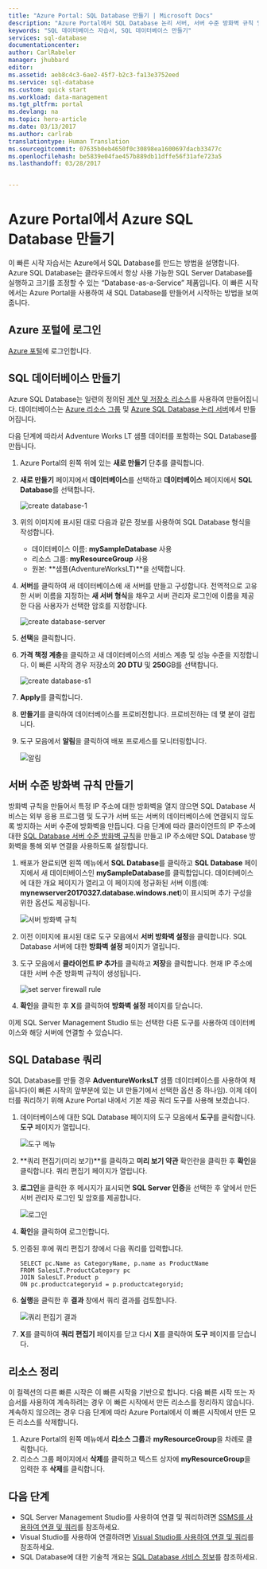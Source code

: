```yaml
---
title: "Azure Portal: SQL Database 만들기 | Microsoft Docs"
description: "Azure Portal에서 SQL Database 논리 서버, 서버 수준 방화벽 규칙 및 데이터베이스를 만드는 방법을 알아봅니다. Azure Portal을 사용하여 Azure SQL Database를 쿼리하는 방법도 알아봅니다."
keywords: "SQL 데이터베이스 자습서, SQL 데이터베이스 만들기"
services: sql-database
documentationcenter: 
author: CarlRabeler
manager: jhubbard
editor: 
ms.assetid: aeb8c4c3-6ae2-45f7-b2c3-fa13e3752eed
ms.service: sql-database
ms.custom: quick start
ms.workload: data-management
ms.tgt_pltfrm: portal
ms.devlang: na
ms.topic: hero-article
ms.date: 03/13/2017
ms.author: carlrab
translationtype: Human Translation
ms.sourcegitcommit: 07635b0eb4650f0c30898ea1600697dacb33477c
ms.openlocfilehash: be5839e04fae457b889db11dffe56f31afe723a5
ms.lasthandoff: 03/28/2017


---
```

# <a name="create-an-azure-sql-database-in-the-azure-portal"></a>Azure Portal에서 Azure SQL Database 만들기

이 빠른 시작 자습서는 Azure에서 SQL Database를 만드는 방법을 설명합니다.  Azure SQL Database는 클라우드에서 항상 사용 가능한 SQL Server Database를 실행하고 크기를 조정할 수 있는 “Database-as-a-Service” 제품입니다.  이 빠른 시작에서는 Azure Portal을 사용하여 새 SQL Database를 만들어서 시작하는 방법을 보여 줍니다.

## <a name="log-in-to-the-azure-portal"></a>Azure 포털에 로그인

[Azure 포털](https://portal.azure.com/)에 로그인합니다.

## <a name="create-a-sql-database"></a>SQL 데이터베이스 만들기

Azure SQL Database는 일련의 정의된 [계산 및 저장소 리소스](sql-database-service-tiers.md)를 사용하여 만들어집니다. 데이터베이스는 [Azure 리소스 그룹](../azure-resource-manager/resource-group-overview.md) 및 [Azure SQL Database 논리 서버](sql-database-features.md)에서 만들어집니다. 

다음 단계에 따라서 Adventure Works LT 샘플 데이터를 포함하는 SQL Database를 만듭니다. 

1. Azure Portal의 왼쪽 위에 있는 **새로 만들기** 단추를 클릭합니다.

2. **새로 만들기** 페이지에서 **데이터베이스**를 선택하고 **데이터베이스** 페이지에서 **SQL Database**를 선택합니다.

    ![create database-1](./media/sql-database-get-started/create-database-1.png)

3. 위의 이미지에 표시된 대로 다음과 같은 정보를 사용하여 SQL Database 형식을 작성합니다. 
   - 데이터베이스 이름: **mySampleDatabase** 사용
   - 리소스 그룹: **myResourceGroup** 사용
   - 원본: **샘플(AdventureWorksLT)**을 선택합니다.

4. **서버**를 클릭하여 새 데이터베이스에 새 서버를 만들고 구성합니다. 전역적으로 고유한 서버 이름을 지정하는 **새 서버 형식**을 채우고 서버 관리자 로그인에 이름을 제공한 다음 사용자가 선택한 암호를 지정합니다. 

    ![create database-server](./media/sql-database-get-started/create-database-server.png)
5. **선택**을 클릭합니다.

6. **가격 책정 계층**을 클릭하고 새 데이터베이스의 서비스 계층 및 성능 수준을 지정합니다. 이 빠른 시작의 경우 저장소의 **20 DTU** 및 **250**GB를 선택합니다.

    ![create database-s1](./media/sql-database-get-started/create-database-s1.png)

7. **Apply**를 클릭합니다.  

8. **만들기**를 클릭하여 데이터베이스를 프로비전합니다. 프로비전하는 데 몇 분이 걸립니다. 

9. 도구 모음에서 **알림**을 클릭하여 배포 프로세스를 모니터링합니다.

    ![알림](./media/sql-database-get-started/notification.png)


## <a name="create-a-server-level-firewall-rule"></a>서버 수준 방화벽 규칙 만들기

방화벽 규칙을 만들어서 특정 IP 주소에 대한 방화벽을 열지 않으면 SQL Database 서비스는 외부 응용 프로그램 및 도구가 서버 또는 서버의 데이터베이스에 연결되지 않도록 방지하는 서버 수준에 방화벽을 만듭니다. 다음 단계에 따라 클라이언트의 IP 주소에 대한 [SQL Database 서버 수준 방화벽 규칙](sql-database-firewall-configure.md)을 만들고 IP 주소에만 SQL Database 방화벽을 통해 외부 연결을 사용하도록 설정합니다. 

1. 배포가 완료되면 왼쪽 메뉴에서 **SQL Database**를 클릭하고 **SQL Database** 페이지에서 새 데이터베이스인 **mySampleDatabase**를 클릭합입니다. 데이터베이스에 대한 개요 페이지가 열리고 이 페이지에 정규화된 서버 이름(예: **mynewserver20170327.database.windows.net**)이 표시되며 추가 구성을 위한 옵션도 제공됩니다.

      ![서버 방화벽 규칙](./media/sql-database-get-started/server-firewall-rule.png) 

2. 이전 이미지에 표시된 대로 도구 모음에서 **서버 방화벽 설정**을 클릭합니다. SQL Database 서버에 대한 **방화벽 설정** 페이지가 열립니다. 

3. 도구 모음에서 **클라이언트 IP 추가**를 클릭하고 **저장**을 클릭합니다. 현재 IP 주소에 대한 서버 수준 방화벽 규칙이 생성됩니다.

      ![set server firewall rule](./media/sql-database-get-started/server-firewall-rule-set.png) 

4. **확인**을 클릭한 후 **X**를 클릭하여 **방화벽 설정** 페이지를 닫습니다.

이제 SQL Server Management Studio 또는 선택한 다른 도구를 사용하여 데이터베이스와 해당 서버에 연결할 수 있습니다.

## <a name="query-the-sql-database"></a>SQL Database 쿼리

SQL Database를 만들 경우 **AdventureWorksLT** 샘플 데이터베이스를 사용하여 채웁니다(이 빠른 시작의 앞부분에 있는 UI 만들기에서 선택한 옵션 중 하나임). 이제 데이터를 쿼리하기 위해 Azure Portal 내에서 기본 제공 쿼리 도구를 사용해 보겠습니다. 

1. 데이터베이스에 대한 SQL Database 페이지의 도구 모음에서 **도구**를 클릭합니다. **도구** 페이지가 열립니다.

     ![도구 메뉴](./media/sql-database-get-started/tools-menu.png) 

2. **쿼리 편집기(미리 보기)**를 클릭하고 **미리 보기 약관** 확인란을 클릭한 후 **확인**을 클릭합니다. 쿼리 편집기 페이지가 열립니다.

3. **로그인**을 클릭한 후 메시지가 표시되면 **SQL Server 인증**을 선택한 후 앞에서 만든 서버 관리자 로그인 및 암호를 제공합니다.

    ![로그인](./media/sql-database-get-started/login.png) 

4. **확인**을 클릭하여 로그인합니다.

5. 인증된 후에 쿼리 편집기 창에서 다음 쿼리를 입력합니다.

   ```
   SELECT pc.Name as CategoryName, p.name as ProductName
   FROM SalesLT.ProductCategory pc
   JOIN SalesLT.Product p
   ON pc.productcategoryid = p.productcategoryid;
   ```

6. **실행**을 클릭한 후 **결과** 창에서 쿼리 결과를 검토합니다.

    ![쿼리 편집기 결과](./media/sql-database-get-started/query-editor-results.png)

7. **X**를 클릭하여 **쿼리 편집기** 페이지를 닫고 다시 **X**를 클릭하여 **도구** 페이지를 닫습니다.

## <a name="clean-up-resources"></a>리소스 정리

이 컬렉션의 다른 빠른 시작은 이 빠른 시작을 기반으로 합니다. 다음 빠른 시작 또는 자습서를 사용하여 계속하려는 경우 이 빠른 시작에서 만든 리소스를 정리하지 않습니다. 계속하지 않으려는 경우 다음 단계에 따라 Azure Portal에서 이 빠른 시작에서 만든 모든 리소스를 삭제합니다.

1. Azure Portal의 왼쪽 메뉴에서 **리소스 그룹**과 **myResourceGroup**을 차례로 클릭합니다. 
2. 리소스 그룹 페이지에서 **삭제**를 클릭하고 텍스트 상자에 **myResourceGroup**을 입력한 후 **삭제**를 클릭합니다.

## <a name="next-steps"></a>다음 단계

- SQL Server Management Studio를 사용하여 연결 및 쿼리하려면 [SSMS를 사용하여 연결 및 쿼리](sql-database-connect-query-ssms.md)를 참조하세요.
- Visual Studio를 사용하여 연결하려면 [Visual Studio를 사용하여 연결 및 쿼리](sql-database-connect-query.md)를 참조하세요.
- SQL Database에 대한 기술적 개요는 [SQL Database 서비스 정보](sql-database-technical-overview.md)를 참조하세요.

